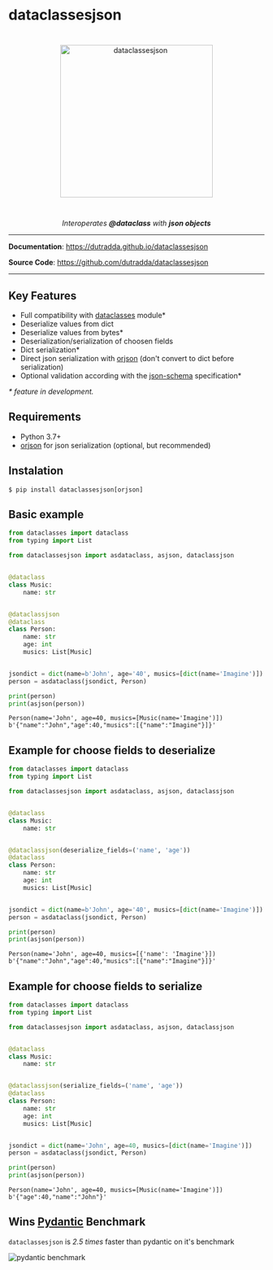 # dataclassesjson

<p align="center" style="margin: 3em">
  <a href="https://github.com/dutradda/dataclassesjson">
    <img src="https://dutradda.github.io/dataclassesjson/dataclassesjson.svg" alt="dataclassesjson" width="300"/>
  </a>
</p>

<p align="center">
    <em>Interoperates <b>@dataclass</b> with <b>json objects</b></em>
</p>

---

**Documentation**: <a href="https://dutradda.github.io/dataclassesjson" target="_blank">https://dutradda.github.io/dataclassesjson</a>

**Source Code**: <a href="https://github.com/dutradda/dataclassesjson" target="_blank">https://github.com/dutradda/dataclassesjson</a>

---


## Key Features

- Full compatibility with [dataclasses](https://docs.python.org/3/library/dataclasses.html) module*
- Deserialize values from dict
- Deserialize values from bytes*
- Deserialization/serialization of choosen fields
- Dict serialization*
- Direct json serialization with [orjson](https://github.com/ijl/orjson) (don't convert to dict before serialization)
- Optional validation according with the [json-schema](https://json-schema.org/) specification*

*\* feature in development.*


## Requirements

 - Python 3.7+
 - [orjson](https://github.com/ijl/orjson) for json serialization (optional, but recommended)


## Instalation
```
$ pip install dataclassesjson[orjson]
```


## Basic example

```python
from dataclasses import dataclass
from typing import List

from dataclassesjson import asdataclass, asjson, dataclassjson


@dataclass
class Music:
    name: str


@dataclassjson
@dataclass
class Person:
    name: str
    age: int
    musics: List[Music]


jsondict = dict(name=b'John', age='40', musics=[dict(name='Imagine')])
person = asdataclass(jsondict, Person)

print(person)
print(asjson(person))

```

```
Person(name='John', age=40, musics=[Music(name='Imagine')])
b'{"name":"John","age":40,"musics":[{"name":"Imagine"}]}'

```


## Example for choose fields to deserialize

```python
from dataclasses import dataclass
from typing import List

from dataclassesjson import asdataclass, asjson, dataclassjson


@dataclass
class Music:
    name: str


@dataclassjson(deserialize_fields=('name', 'age'))
@dataclass
class Person:
    name: str
    age: int
    musics: List[Music]


jsondict = dict(name=b'John', age='40', musics=[dict(name='Imagine')])
person = asdataclass(jsondict, Person)

print(person)
print(asjson(person))

```

```
Person(name='John', age=40, musics=[{'name': 'Imagine'}])
b'{"name":"John","age":40,"musics":[{"name":"Imagine"}]}'

```


## Example for choose fields to serialize

```python
from dataclasses import dataclass
from typing import List

from dataclassesjson import asdataclass, asjson, dataclassjson


@dataclass
class Music:
    name: str


@dataclassjson(serialize_fields=('name', 'age'))
@dataclass
class Person:
    name: str
    age: int
    musics: List[Music]


jsondict = dict(name='John', age=40, musics=[dict(name='Imagine')])
person = asdataclass(jsondict, Person)

print(person)
print(asjson(person))

```

```
Person(name='John', age=40, musics=[Music(name='Imagine')])
b'{"age":40,"name":"John"}'

```


## Wins [Pydantic](https://github.com/samuelcolvin/pydantic) Benchmark

`dataclassesjson` is *2.5 times* faster than pydantic on it's benchmark

![pydantic benchmark](https://dutradda.github.io/dataclassesjson/benchmark.png "Pydantic Benchmark")

